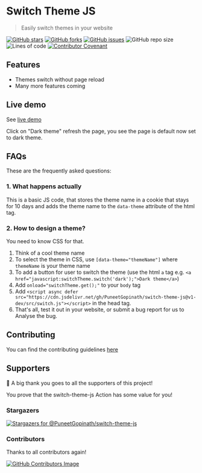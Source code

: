 # Switch Theme JS
> Easily switch themes in your website

[![GitHub stars](https://img.shields.io/github/stars/PuneetGopinath/switch-theme-js)](https://github.com/PuneetGopinath/switch-theme-js/stargazers)
[![GitHub forks](https://img.shields.io/github/forks/PuneetGopinath/switch-theme-js)](https://github.com/PuneetGopinath/switch-theme-js/network)
[![GitHub issues](https://img.shields.io/github/issues/PuneetGopinath/switch-theme-js)](https://github.com/PuneetGopinath/switch-theme-js/issues)
![GitHub repo size](https://img.shields.io/github/repo-size/PuneetGopinath/switch-theme-js)
![Lines of code](https://img.shields.io/tokei/lines/github/PuneetGopinath/switch-theme-js?label=total%20lines%20of%20code)
[![Contributor Covenant](https://img.shields.io/badge/Contributor%20Covenant-2.0-4baaaa.svg)](https://github.com/PuneetGopinath/switch-theme-js/blob/main/.github/CODE_OF_CONDUCT.md)

## Features
- Themes switch without page reload
- Many more features coming

## Live demo
See [live demo](https://puneetgopinath.github.io/switch-theme-js/)

Click on "Dark theme" refresh the page, you see the page is default now set to dark theme.

## FAQs
These are the frequently asked questions:

### 1. What happens actually
This is a basic JS code, that stores the theme name in a cookie that stays for 10 days and adds the theme name to the `data-theme` attribute of the html tag.

### 2. How to design a theme?
You need to know CSS for that.

1. Think of a cool theme name
2. To select the theme in CSS, use `[data-theme="themeName"]` where `themeName` is your theme name
3. To add a button for user to switch the theme (use the html `a` tag e.g. `<a href="javascript:switchTheme.switch('dark');">Dark theme</a>`)
4. Add `onload="switchTheme.get();"` to your `body` tag
5. Add `<script async defer src="https://cdn.jsdelivr.net/gh/PuneetGopinath/switch-theme-js@v1-dev/src/switch.js"></script>` in the head tag.
6. That's all, test it out in your website, or submit a bug report for us to Analyse the bug.

## Contributing
You can find the contributing guidelines [here](https://github.com/PuneetGopinath/switch-theme-js/blob/main/.github/CONTRIBUTING.md)

## Supporters
👏 A big thank you goes to all the supporters of this project!

You prove that the switch-theme-js Action has some value for you!

### Stargazers
[![Stargazers for @PuneetGopinath/switch-theme-js](https://reporoster.com/stars/PuneetGopinath/switch-theme-js)](https://github.com/PuneetGopinath/switch-theme-js/stargazers)

### Contributors
Thanks to all contributors again!

[![GitHub Contributors Image](https://contrib.rocks/image?repo=PuneetGopinath/switch-theme-js)](https://github.com/PuneetGopinath/switch-theme-js/contributors)
